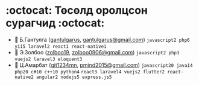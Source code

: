 #  :octocat: Төсөлд оролцсон сурагчид  :octocat:

* :robot: Б.Гантулга ([gantulgarus](https://github.com/gantulgarus), gantulgarus@gmail.com) `javascript2 php6` `yii5 laravel2 react1 react-native1`
* :rocket: Э.Золбоо ([zolboo19](https://github.com/zolboo19), zolboo0906@gmail.com) `javascript2 php3` `vuejs2 laravel3 eloquent3`
* :whale: Ц.Амарбат ([git1234mn](https://github.com/git1234mn), pmind2015@gmail.com) `javascript20 java14 php20 c#10 c++10 python4` `react3 laravel4 vuejs2 flutter2 react-native2 angular2 nodejs5 express.js5`
